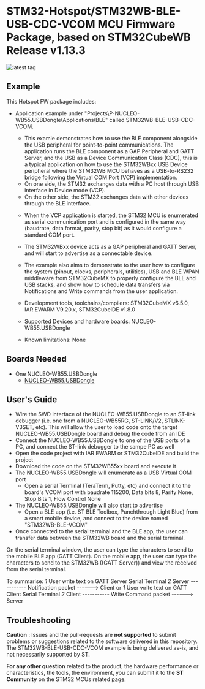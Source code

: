 # STM32-Hotspot/STM32WB-BLE-USB-CDC-VCOM MCU Firmware Package, based on STM32CubeWB Release v1.13.3

![latest tag](https://img.shields.io/github/v/tag/STMicroelectronics/STM32CubeWB.svg?color=brightgreen)

## Example

This Hotspot FW package includes:
* Application example under "Projects\P-NUCLEO-WB55.USBDongle\Applications\BLE" called STM32WB-BLE-USB-CDC-VCOM.     
	* This examle demonstrates how to use the BLE component alongside the USB peripheral for point-to-point communications. The application runs the BLE component as a GAP Peripheral and GATT Server, and the USB as a Device Communication Class (CDC), this is a typical application on how to use the STM32WBxx USB Device peripheral where the STM32WB MCU behaves as a USB-to-RS232 bridge following the Virtual COM Port (VCP) implementation.
	- On one side, the STM32 exchanges data with a PC host through USB interface in Device mode (VCP).
	- On the other side, the STM32 exchanges data with other devices through the BLE interface.

    * When the VCP application is started, the STM32 MCU is enumerated as serial communication port and is
	configured in the same way (baudrate, data format, parity, stop bit) as it would configure a standard 
	COM port.    
	* The STM32WBxx device acts as a GAP peripheral and GATT Server, and will start to advertise as a connectable device. 
	
	* The example also aims to demonstrate to the user how to configure the system (pinout, clocks, peripherals, utilities), USB and BLE WPAN middleware from STM32CubeMX to properly configure the BLE and USB stacks, and show how to schedule data transfers via Notifications and Write commands from the user application.       
   * Development tools, toolchains/compilers: STM32CubeMX v6.5.0, IAR EWARM V9.20.x, STM32CubeIDE v1.8.0
   * Supported Devices and hardware boards: NUCLEO-WB55.USBDongle
   * Known limitations: None

## Boards Needed

  * One NUCLEO-WB55.USBDongle
    * [NUCLEO-WB55.USBDongle](https://www.st.com/en/evaluation-tools/p-nucleo-wb55.html)

## User's Guide

* Wire the SWD interface of the NUCLEO-WB55.USBDongle to an ST-link debugger (i.e. one from a NUCLEO-WB55RG, ST-LINK/V2, STLINK-V3SET, etc). This will allow the user to load code onto the target NUCLEO-WB55.USBDongle board and debug the code from an IDE
* Connect the NUCLEO-WB55.USBDongle to one of the USB ports of a PC, and connect the ST-link debugger to the sampe PC as well
* Open the code project with IAR EWARM or STM32CubeIDE and build the project 
* Download the code on the STM32WB55xx board and execute it
* The NUCLEO-WB55.USBDongle will enumerate as a USB Virtual COM port
	* Open a serial Terminal (TeraTerm, Putty, etc) and connect it to the board's VCOM port with baudrate 115200, Data bits 8, Parity None, Stop Bits 1, Flow Control None
* The NUCLEO-WB55.USBDongle will also start to advertise 
	* Open a BLE app (i.e. ST BLE Toolbox, Punchthrough Light Blue) from a smart mobile device, and connect to the device named "STM32WB-BLE-VCOM" 
* Once connected to the serial terminal and the BLE app, the user can transfer data between the STM32WB board and the serial terminal. 

On the serial terminal window, the user can type the characters to send to the mobile BLE app (GATT Client). 
On the mobile app, the user can type the characters to send to the STM32WB ((GATT Server)) and view the received from the serial terminal.

To summarise:
  *1*  User write text on GATT Server Serial Terminal
  *2*  Server  ----------- Notification packet ------>   Client
or
  *1*  User write text on GATT Client Serial Terminal
  *2*  Client  ----------- Wtite Command packet ------>   Server
  

## Troubleshooting

**Caution** : Issues and the pull-requests are **not supported** to submit problems or suggestions related to the software delivered in this repository. The STM32WB-BLE-USB-CDC-VCOM example is being delivered as-is, and not necessarily supported by ST.

**For any other question** related to the product, the hardware performance or characteristics, the tools, the environment, you can submit it to the **ST Community** on the STM32 MCUs related [page](https://community.st.com/s/topic/0TO0X000000BSqSWAW/stm32-mcus).
